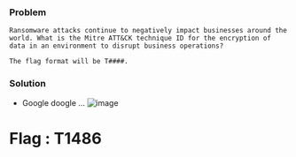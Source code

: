 ### Problem
```text
Ransomware attacks continue to negatively impact businesses around the world. What is the Mitre ATT&CK technique ID for the encryption of data in an environment to disrupt business operations?

The flag format will be T####.
```

### Solution
* Google doogle ...
![image](https://user-images.githubusercontent.com/60841283/144700331-4562b54b-a24a-4d45-9daa-3bace73f1afb.png)

# Flag : T1486
